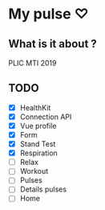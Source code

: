 # My pulse ♡

## What is it about ?
PLIC MTI 2019 

## TODO
- [x] HealthKit
- [x] Connection API
- [x] Vue profile
- [x] Form
- [x] Stand Test
- [x] Respiration
- [ ] Relax
- [ ] Workout
- [ ] Pulses
- [ ] Details pulses
- [ ] Home
